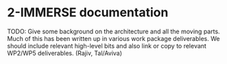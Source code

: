 # 2-IMMERSE documentation

TODO: Give some background on the architecture and all the moving parts. 
      Much of this has been written up in various work package deliverables.
      We should include relevant high-level bits and also link or copy to relevant WP2/WP5 deliverables. (Rajiv, Tal/Aviva)

